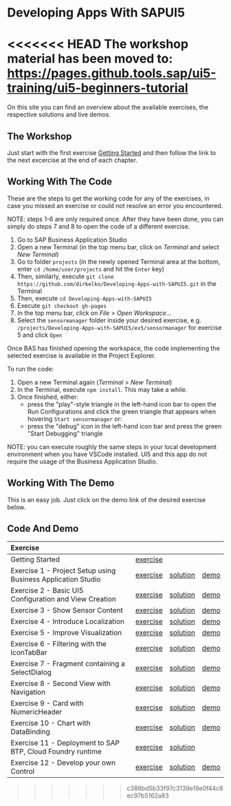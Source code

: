 # Developing Apps With SAPUI5
<<<<<<< HEAD
The workshop material has been moved to:
https://pages.github.tools.sap/ui5-training/ui5-beginners-tutorial 
=======
On this site you can find an overview about the available exercises, the respective solutions and live demos.

## The Workshop
Just start with the first exercise [Getting Started](https://github.com/dirkelko/Developing-Apps-with-SAPUI5/tree/master/exercises/ex0/README.md) and then follow the link to the next excercise at the end of each chapter.

## Working With The Code

These are the steps to get the working code for any of the exercises, in case you missed an exercise or could not resolve an error you encountered.

NOTE: steps 1-6 are only required once. After they have been done, you can simply do steps 7 and 8 to open the code of a different exercise.

1. Go to SAP Business Application Studio
2. Open a new Terminal (in the top menu bar, click on *Terminal* and select *New Terminal*)
3. Go to folder `projects` (in the newly opened Terminal area at the bottom, enter `cd /home/user/projects` and hit the `Enter` key)
4. Then, similarly, execute `git clone https://github.com/dirkelko/Developing-Apps-with-SAPUI5.git` in the Terminal
5. Then, execute `cd Developing-Apps-with-SAPUI5`
6. Execute `git checkout gh-pages`
7. In the top menu bar, click on *File* > *Open Workspace...* 
8. Select the `sensormanager` folder inside your desired exercise, e.g. `/projects/Developing-Apps-with-SAPUI5/ex5/sensormanager` for exercise 5 and click `Open`

Once BAS has finished opening the workspace, the code implementing the selected exercise is available in the Project Explorer.

To run the code:
1. Open a new Terminal again (*Terminal* > *New Terminal*)
2. In the Terminal, execute `npm install`. This may take a while.
3. Once finished, either:
    - press the "play"-style triangle in the left-hand icon bar to open the Run Configurations and click the green triangle that appears when hovering `Start sensormanager` or:
    - press the "debug" icon in the left-hand icon bar and press the green "Start Debugging" triangle

NOTE: you can execute roughly the same steps in your local development environment when you have VSCode installed. UI5 and this app do not require the usage of the Business Application Studio.


## Working With The Demo
This is an easy job. Just click on the demo link of the desired exercise below.

## Code And Demo

| Exercise | | | |
| :--- | --- | --- | --- |
| Getting Started | [exercise](https://github.com/dirkelko/Developing-Apps-with-SAPUI5/tree/master/exercises/ex0/README.md) | | |
| Exercise 1 - Project Setup using Business Application Studio | [exercise](https://github.com/dirkelko/Developing-Apps-with-SAPUI5/tree/master/exercises/ex1/README.md) | [solution](https://github.com/dirkelko/Developing-Apps-with-SAPUI5/tree/gh-pages/ex1/) | [demo](https://dirkelko.github.io/Developing-Apps-with-SAPUI5/ex1/sensormanager/webapp/index.html) |
| Exercise 2 - Basic UI5 Configuration and View Creation | [exercise](https://github.com/dirkelko/Developing-Apps-with-SAPUI5/tree/master/exercises/ex2/README.md) | [solution](https://github.com/dirkelko/Developing-Apps-with-SAPUI5/tree/gh-pages/ex2/) | [demo](https://dirkelko.github.io/Developing-Apps-with-SAPUI5/ex2/sensormanager/webapp/index.html) |
| Exercise 3 - Show Sensor Content | [exercise](https://github.com/dirkelko/Developing-Apps-with-SAPUI5/tree/master/exercises/ex3/README.md) | [solution](https://github.com/dirkelko/Developing-Apps-with-SAPUI5/tree/gh-pages/ex3/) | [demo](https://dirkelko.github.io/Developing-Apps-with-SAPUI5/ex3/sensormanager/webapp/index.html) |
| Exercise 4 - Introduce Localization | [exercise](https://github.com/dirkelko/Developing-Apps-with-SAPUI5/tree/master/exercises/ex4/README.md) | [solution](https://github.com/dirkelko/Developing-Apps-with-SAPUI5/tree/gh-pages/ex4/) | [demo](https://dirkelko.github.io/Developing-Apps-with-SAPUI5/ex4/sensormanager/webapp/index.html) |
| Exercise 5 - Improve Visualization | [exercise](https://github.com/dirkelko/Developing-Apps-with-SAPUI5/tree/master/exercises/ex5/README.md) | [solution](https://github.com/dirkelko/Developing-Apps-with-SAPUI5/tree/gh-pages/ex5/) | [demo](https://dirkelko.github.io/Developing-Apps-with-SAPUI5/ex5/sensormanager/webapp/index.html) |
| Exercise 6 - Filtering with the IconTabBar | [exercise](https://github.com/dirkelko/Developing-Apps-with-SAPUI5/tree/master/exercises/ex6/README.md) | [solution](https://github.com/dirkelko/Developing-Apps-with-SAPUI5/tree/gh-pages/ex6/) | [demo](https://dirkelko.github.io/Developing-Apps-with-SAPUI5/ex6/sensormanager/webapp/index.html) |
| Exercise 7 - Fragment containing a SelectDialog | [exercise](https://github.com/dirkelko/Developing-Apps-with-SAPUI5/tree/master/exercises/ex7/README.md) | [solution](https://github.com/dirkelko/Developing-Apps-with-SAPUI5/tree/gh-pages/ex7/) | [demo](https://dirkelko.github.io/Developing-Apps-with-SAPUI5/ex7/sensormanager/webapp/index.html) |
| Exercise 8 - Second View with Navigation | [exercise](https://github.com/dirkelko/Developing-Apps-with-SAPUI5/tree/master/exercises/ex8/README.md) | [solution](https://github.com/dirkelko/Developing-Apps-with-SAPUI5/tree/gh-pages/ex8/) | [demo](https://dirkelko.github.io/Developing-Apps-with-SAPUI5/ex8/sensormanager/webapp/index.html) |
| Exercise 9 - Card with NumericHeader | [exercise](https://github.com/dirkelko/Developing-Apps-with-SAPUI5/tree/master/exercises/ex9/README.md) | [solution](https://github.com/dirkelko/Developing-Apps-with-SAPUI5/tree/gh-pages/ex9/) | [demo](https://dirkelko.github.io/Developing-Apps-with-SAPUI5/ex9/sensormanager/webapp/index.html) |
| Exercise 10 - Chart with DataBinding | [exercise](https://github.com/dirkelko/Developing-Apps-with-SAPUI5/tree/master/exercises/ex10/README.md) | [solution](https://github.com/dirkelko/Developing-Apps-with-SAPUI5/tree/gh-pages/ex10/) | [demo](https://dirkelko.github.io/Developing-Apps-with-SAPUI5/ex10/sensormanager/webapp/index.html) |
| Exercise 11 - Deployment to SAP BTP, Cloud Foundry runtime | [exercise](https://github.com/dirkelko/Developing-Apps-with-SAPUI5/tree/master/exercises/ex11/README.md) | [solution](https://github.com/dirkelko/Developing-Apps-with-SAPUI5/tree/gh-pages/ex11/TechEd2020) | |
| Exercise 12 - Develop your own Control | [exercise](https://github.com/dirkelko/Developing-Apps-with-SAPUI5/tree/master/exercises/ex12/README.md) | [solution](https://github.com/dirkelko/Developing-Apps-with-SAPUI5/tree/gh-pages/ex12/) | [demo](https://dirkelko.github.io/Developing-Apps-with-SAPUI5/ex12/sensormanager/webapp/index.html) |
>>>>>>> c386bd5b33f97c3139e19e0f44c8ec97b5162a83
